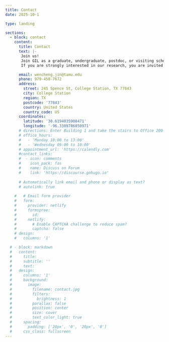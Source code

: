 ```yaml
---
title: Contact
date: 2025-10-1

type: landing

sections:
  - block: contact
    content:
      title: Contact
      text: |-
       Join us!
       Join GIL as a graduate, undergraduate, postdoc, or visiting scholar. We always welcome highly motivated researchers who want to study sustainable energy and resource recovery from the subsurface. 
       If you are strongly interested in our research, you are invited to contact us and share your CV and (research) plans!

      email: wencheng.jin@tamu.edu
      phone: 979-458-7672
      address:
        street: 245 Spence St, College Station, TX 77843
        city: College Station
        region: TX
        postcode: '77843'
        country: United States
        country_code: US
      coordinates:
        latitude: '30.6194035908471'
        longitude: '-96.3389786850971'
      # directions: Enter Building 1 and take the stairs to Office 200 on Floor 2
      # office_hours:
      #   - 'Monday 10:00 to 13:00'
      #   - 'Wednesday 09:00 to 10:00'
      # appointment_url: 'https://calendly.com'
      #contact_links:
      #  - icon: comments
      #    icon_pack: fas
      #    name: Discuss on Forum
      #    link: 'https://discourse.gohugo.io'
    
      # Automatically link email and phone or display as text?
      # autolink: true
    
    #   # Email form provider
    #   form:
    #     provider: netlify
    #     formspree:
    #       id:
    #     netlify:
    #       # Enable CAPTCHA challenge to reduce spam?
    #       captcha: false
    # design:
    #   columns: '1'

  # - block: markdown
  #   content:
  #     title:
  #     subtitle: ''
  #     text:
  #   design:
  #     columns: '1'
  #     background:
  #       image: 
  #         filename: contact.jpg
  #         filters:
  #           brightness: 1
  #         parallax: false
  #         position: center
  #         size: cover
  #         text_color_light: true
  #     spacing:
  #       padding: ['20px', '0', '20px', '0']
  #     css_class: fullscreen
---
```

